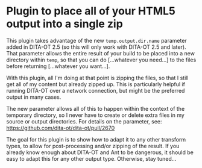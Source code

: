 # Plugin to place all of your HTML5 output into a single zip

This plugin takes advantage of the new `temp.output.dir.name` parameter added in 
DITA-OT 2.5 (so this will only work with DITA-OT 2.5 and later). That parameter
allows the entire result of your build to be placed into a new directory within `temp`,
so that you can do [...whatever you need...] to the files before returning
[...whatever you want...].

With this plugin, all I'm doing at that point is zipping the files, so that I still
get all of my content but already zipped up. This is particularly helpful if running
DITA-OT over a network connection, but might be the preferred output in many cases.

The new parameter allows all of this to happen within the context of the temporary
directory, so I never have to create or delete extra files in my source or output 
directories. For details on the parameter, see: https://github.com/dita-ot/dita-ot/pull/2670

The goal for this plugin is to show how to adapt it to any other transform types,
to allow for post-processing and/or zipping of the result. If you already know enough
about DITA-OT and Ant to be dangerous, it should be easy to adapt this for
any other output type. Otherwise, stay tuned...